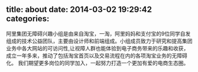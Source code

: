 title: about
date: 2014-03-02 19:29:42
categories:
---

阿里集团无障碍兴趣小组是由来自淘宝，一淘，阿里妈妈和支付宝的9位同学自发组成的技术公益团队，主要由设计师和前端组成。小组成员致力于研究和提高集团业务中各大网站的可访问性,让视障人群也能体验到电子商务带来的乐趣和收获，成立一年多来，推动了包括淘宝首页以及交易流程在内的各项淘宝业务的无障碍化。
我们期望更多岗位的同学加入，一起努力打造一个更加有爱的电商生态圈。